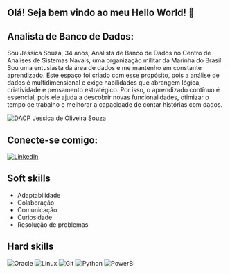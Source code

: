 ## Olá! Seja bem vindo ao meu Hello World! 👋

## Analista de Banco de Dados:
Sou Jessica Souza, 34 anos, Analista de Banco de Dados no Centro de Análises de Sistemas Navais, uma organização militar da Marinha do Brasil. Sou uma entusiasta da área de dados e me mantenho em constante aprendizado. Este espaço foi criado com esse propósito, pois a análise de dados é multidimensional e exige habilidades que abrangem lógica, criatividade e pensamento estratégico. Por isso, o aprendizado contínuo é essencial, pois ele ajuda a descobrir novas funcionalidades, otimizar o tempo de trabalho e melhorar a capacidade de contar histórias com dados.

![DACP Jessica de Oliveira Souza](https://github.com/user-attachments/assets/8a69f80f-83ae-4b01-96ed-ede133fd4f83)


## Conecte-se comigo:
[![LinkedIn](https://img.shields.io/badge/LinkedIn-0077B5?style=for-the-badge&logo=linkedin&logoColor=white)](https://www.linkedin.com/in/jessica-souza-dacp-87970217b/)

## Soft skills
- Adaptabilidade
- Colaboração
- Comunicação
- Curiosidade
- Resolução de problemas

## Hard skills
![Oracle](https://img.shields.io/badge/Oracle-F80000?style=for-the-badge&logo=Oracle&logoColor=white) ![Linux](https://img.shields.io/badge/Linux-FCC624?style=for-the-badge&logo=linux&logoColor=black) ![Git](https://img.shields.io/badge/git-%23F05033.svg?style=for-the-badge&logo=git&logoColor=white) ![Python](https://img.shields.io/badge/Python-000?style=for-the-badge&logo=python) ![PowerBI](https://img.shields.io/badge/PowerBI-F2C811?style=for-the-badge&logo=Power%20BI&logoColor=white)
